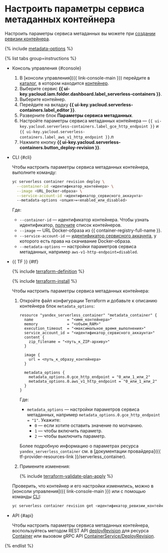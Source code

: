 # Настроить параметры сервиса метаданных контейнера

Настроить параметры сервиса метаданных вы можете при [создании ревизии контейнера](manage-revision.md).

{% include [metadata-options](../../_includes/functions/metadata-options.md) %}

{% list tabs group=instructions %}

- Консоль управления {#console}

  1. В [консоли управления]({{ link-console-main }}) перейдите в [каталог](../../resource-manager/concepts/resources-hierarchy.md#folder), в котором находится [контейнер](../../serverless-containers/concepts/container.md).
  1. Выберите сервис **{{ ui-key.yacloud.iam.folder.dashboard.label_serverless-containers }}**.
  1. Выберите контейнер.
  1. Перейдите на вкладку **{{ ui-key.yacloud.serverless-containers.label_editor }}**.
  1. Разверните блок **Параметры сервиса метаданных**.
  1. Настройте параметры сервиса метаданных контейнера — `{{ ui-key.yacloud.serverless-containers.label_gce_http_endpoint }}` и `{{ ui-key.yacloud.serverless-containers.label_aws_v1_http_endpoint }}`.п
  1. Нажмите кнопку **{{ ui-key.yacloud.serverless-containers.button_deploy-revision }}**.

- CLI {#cli}

    Чтобы настроить параметры сервиса метаданных контейнера, выполните команду:

    ```bash
    yc serverless container revision deploy \
      --container-id <идентификатор_контейнера> \
      --image <URL_Docker-образа> \
      --service-account-id <идентификатор_сервисного_аккаунта>
      --metadata-options <опция>=<enabled_или_disabled>
    ```

    Где:
    * `--container-id` — идентификатор контейнера. Чтобы узнать идентификатор, [получите](list.md) список контейнеров.
    * `--image` — URL Docker-образа из {{ container-registry-full-name }}.
    * `--service-account-id` — [идентификатор сервисного аккаунта](../../iam/operations/sa/get-id.md), у которого есть права на скачивание Docker-образа.
    * `--metadata-options` — настройки параметров сервиса метаданных, например `aws-v1-http-endpoint=disabled`.

- {{ TF }} {#tf}

    {% include [terraform-definition](../../_tutorials/_tutorials_includes/terraform-definition.md) %}

    {% include [terraform-install](../../_includes/terraform-install.md) %}

    Чтобы настроить параметры сервиса метаданных контейнера:

    1. Откройте файл конфигурации Terraform и добавьте к описанию контейнера блок `metadata_options`:
      
        ```hcl
        resource "yandex_serverless_container" "metadata_container" {
          name               = "<имя_контейнера>"
          memory             = "<объем_RAM>"
          execution_timeout  = "<максимальное_время_выполнения>"
          service_account_id = "<идентификатор_сервисного_аккаунта>"
          content {
            zip_filename = "<путь_к_ZIP-архиву>"
          }

          image {
            url = <путь_к_образу_контейнера>
          }

          metadata_options {
            metadata_options.0.gce_http_endpoint = "0_или_1_или_2"
            metadata_options.0.aws_v1_http_endpoint = "0_или_1_или_2"
          }
        }
        ```

        Где:

        * `metadata_options` — настройки параметров сервиса метаданных, например `metadata_options.0.gce_http_endpoint = "1"`. Укажите:
            * `0` — если хотите оставить значение по молчанию.
            * `1` — чтобы включить параметр.
            * `2` — чтобы выключить параметр.

        Более подробную информацию о параметрах ресурса `yandex_serverless_container` см. в [документации провайдера]({{ tf-provider-resources-link }}/serverless_container).

   1. Примените изменения:

      {% include [terraform-validate-plan-apply](../../_tutorials/_tutorials_includes/terraform-validate-plan-apply.md) %}

   Проверить, что контейнер и его настройки изменились, можно в [консоли управления]({{ link-console-main }}) или с помощью команды [CLI](../../cli/quickstart.md):

   ```bash
   yc serverless container revision get <идентификатор_ревизии_контейнера>
   ```

- API {#api}

    Чтобы настроить параметры сервиса метаданных контейнера, воспользуйтесь методом REST API [deployRevision](../../serverless-containers/containers/api-ref/Container/deployRevision.md) для ресурса [Container](../../serverless-containers/containers/api-ref/Container/index.md) или вызовом gRPC API [ContainerService/DeployRevision](../../serverless-containers/containers/api-ref/grpc/Container/deployRevision.md).

{% endlist %}
